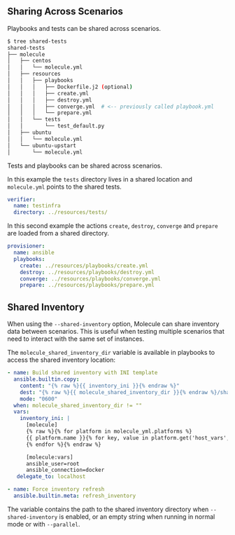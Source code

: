 ## Sharing Across Scenarios

Playbooks and tests can be shared across scenarios.

```bash
$ tree shared-tests
shared-tests
├── molecule
│   ├── centos
│   │   └── molecule.yml
│   ├── resources
│   │   ├── playbooks
│   │   │   ├── Dockerfile.j2 (optional)
│   │   │   ├── create.yml
│   │   │   ├── destroy.yml
│   │   │   ├── converge.yml  # <-- previously called playbook.yml
│   │   │   └── prepare.yml
│   │   └── tests
│   │       └── test_default.py
│   ├── ubuntu
│   │   └── molecule.yml
│   └── ubuntu-upstart
│       └── molecule.yml
```

Tests and playbooks can be shared across scenarios.

In this example the `tests` directory lives in a shared
location and `molecule.yml` points to the shared tests.

```yaml
verifier:
  name: testinfra
  directory: ../resources/tests/
```

In this second example the actions `create`,
`destroy`, `converge` and `prepare`
are loaded from a shared directory.

```yaml
provisioner:
  name: ansible
  playbooks:
    create: ../resources/playbooks/create.yml
    destroy: ../resources/playbooks/destroy.yml
    converge: ../resources/playbooks/converge.yml
    prepare: ../resources/playbooks/prepare.yml
```

## Shared Inventory

When using the `--shared-inventory` option, Molecule can share inventory data between scenarios.
This is useful when testing multiple scenarios that need to interact with the same set of instances.

The `molecule_shared_inventory_dir` variable is available in playbooks to access the shared inventory location:

```yaml
- name: Build shared inventory with INI template
  ansible.builtin.copy:
    content: "{% raw %}{{ inventory_ini }}{% endraw %}"
    dest: "{% raw %}{{ molecule_shared_inventory_dir }}{% endraw %}/shared_inventory.ini"
    mode: "0600"
  when: molecule_shared_inventory_dir != ""
  vars:
    inventory_ini: |
      [molecule]
      {% raw %}{% for platform in molecule_yml.platforms %}
      {{ platform.name }}{% for key, value in platform.get('host_vars', {}).items() %} {{ key }}={{ value }}{% endfor %}
      {% endfor %}{% endraw %}

      [molecule:vars]
      ansible_user=root
      ansible_connection=docker
   delegate_to: localhost

- name: Force inventory refresh
  ansible.builtin.meta: refresh_inventory
```

The variable contains the path to the shared inventory directory when `--shared-inventory` is enabled,
or an empty string when running in normal mode or with `--parallel`.
